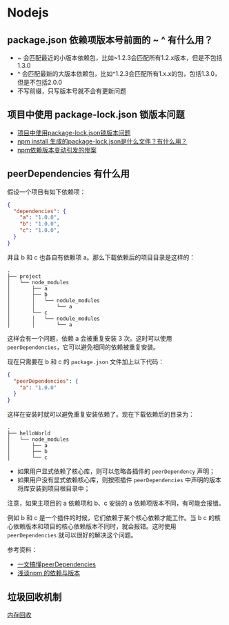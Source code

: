 # Nodejs

## package.json 依赖项版本号前面的 ~ ^ 有什么用？
* ~ 会匹配最近的小版本依赖包，比如~1.2.3会匹配所有1.2.x版本，但是不包括1.3.0
* ^ 会匹配最新的大版本依赖包，比如^1.2.3会匹配所有1.x.x的包，包括1.3.0，但是不包括2.0.0
* 不写前缀，只写版本号就不会有更新问题



## 项目中使用 package-lock.json 锁版本问题
* [项目中使用package-lock.json锁版本问题](https://www.cnblogs.com/yy95/p/10441727.html)
* [npm install 生成的package-lock.json是什么文件？有什么用？](https://www.zhihu.com/question/62331583)
* [npm依赖版本变动引发的惨案](https://segmentfault.com/a/1190000024520174)

## peerDependencies 有什么用
假设一个项目有如下依赖项：
```json
{
  "dependencies": {
    "a": "1.0.0",
    "b": "1.0.0",
    "c": "1.0.0",
  }
}
```
并且 b 和 c 也各自有依赖项 a。那么下载依赖后的项目目录是这样的：
```
.
├── project
│   └── node_modules
│       ├── a
│       ├── b
│       │   └── nodule_modules
│       │       └── a
│       └── c
│       │   └── nodule_modules
│       │       └── a
```
这样会有一个问题，依赖 a 会被重复安装 3 次。这时可以使用 `peerDependencies`，它可以避免相同的依赖被重复安装。

现在只需要在 b 和 c 的 `package.json` 文件加上以下代码：
```json
{
  "peerDependencies": {
    "a": "1.0.0"
  }
}
```
这样在安装时就可以避免重复安装依赖了。现在下载依赖后的目录为：
```
.
├── helloWorld
│   └── node_modules
│       ├── a
│       ├── b
│       └── c
```
* 如果用户显式依赖了核心库，则可以忽略各插件的 `peerDependency` 声明；
* 如果用户没有显式依赖核心库，则按照插件 `peerDependencies` 中声明的版本将库安装到项目根目录中；

注意，如果主项目的 a 依赖项和 b、c 安装的 a 依赖项版本不同，有可能会报错。

例如 b 和 c 是一个插件的时候，它们依赖于某个核心依赖才能工作。当 b c 的核心依赖版本和项目的核心依赖版本不同时，就会报错。这时使用 `peerDependencies` 就可以很好的解决这个问题。

参考资料：
* [一文搞懂peerDependencies](https://segmentfault.com/a/1190000022435060)
* [浅谈npm 的依赖与版本](https://github.com/SamHwang1990/blog/issues/7)

## 垃圾回收机制
[内存回收](https://github.com/woai3c/Notes-and-Labs/blob/master/notes/nodejs-srjc/docs/5.md)
